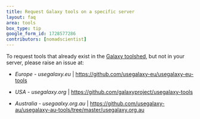 ```yaml
---
title: Request Galaxy tools on a specific server
layout: faq
area: tools
box_type: tip
google_form_id: 1728577286
contributors: [nomadscientist]
---
```

To request tools that already exist in the [Galaxy toolshed](https://toolshed.g2.bx.psu.edu), but not in your server, please raise an issue at:

- *Europe - usegalaxy.eu* | https://github.com/usegalaxy-eu/usegalaxy-eu-tools

- *USA - usegalaxy.org* | https://github.com/galaxyproject/usegalaxy-tools

- *Australia - usegaalxy.org.au* | https://github.com/usegalaxy-au/usegalaxy-au-tools/tree/master/usegalaxy.org.au
